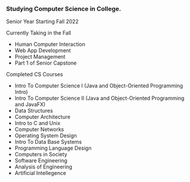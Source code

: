 ### Studying Computer Science in College.
Senior Year Starting Fall 2022

Currently Taking in the Fall
- Human Computer Interaction
- Web App Development
- Project Management
- Part 1 of Senior Capstone

Completed CS Courses
- Intro To Computer Science I (Java and Object-Oriented Programming Intro)
- Intro To Computer Science II (Java and Object-Oriented Programming and JavaFX)
- Data Structures
- Computer Architecture
- Intro to C and Unix
- Computer Networks
- Operating System Design
- Intro To Data Base Systems
- Programming Language Design
- Computers in Society
- Software Engineering
- Analysis of Engineering
- Artificial Intellegence
<!--
**CEKlopfenstein/CEKlopfenstein** is a ✨ _special_ ✨ repository because its `README.md` (this file) appears on your GitHub profile.

Here are some ideas to get you started:

- 🔭 I’m currently working on ...
- 🌱 I’m currently learning ...
- 👯 I’m looking to collaborate on ...
- 🤔 I’m looking for help with ...
- 💬 Ask me about ...
- 📫 How to reach me: ...
- 😄 Pronouns: ...
- ⚡ Fun fact: ...
-->
